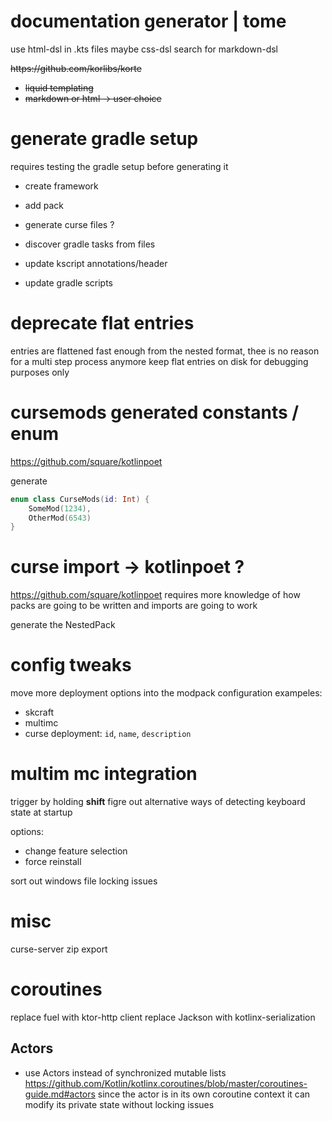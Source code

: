 # documentation generator | tome

use html-dsl in .kts files
maybe css-dsl
search for markdown-dsl

<s>
https://github.com/korlibs/korte

- liquid templating
- markdown or html -> user choice
</s>

# generate gradle setup

requires testing the gradle setup before generating it

- create framework
- add pack
- generate curse files ?

- discover gradle tasks from files
- update kscript annotations/header
- update gradle scripts

# deprecate flat entries

entries are flattened fast enough from the nested format, thee is no reason for a multi step process anymore
keep flat entries on disk for debugging purposes only

# cursemods generated constants / enum

https://github.com/square/kotlinpoet

generate 
```kotlin
enum class CurseMods(id: Int) {
    SomeMod(1234),
    OtherMod(6543)
}
```

# curse import -> kotlinpoet ?

https://github.com/square/kotlinpoet
requires more knowledge of how packs are going to be written
and imports are going to work

generate the NestedPack

# config tweaks

move more deployment options into the modpack configuration
exampeles:
 - skcraft
 - multimc
 - curse
   deployment: `id`, `name`, `description`

# multim mc integration

trigger by holding **shift**
figre out alternative ways of detecting keyboard state at startup

options:
  - change feature selection
  - force reinstall
  
  
sort out windows file locking issues


# misc

curse-server zip export

# coroutines

replace fuel with ktor-http client
replace Jackson with kotlinx-serialization

## Actors
- use Actors instead of synchronized mutable lists
https://github.com/Kotlin/kotlinx.coroutines/blob/master/coroutines-guide.md#actors
since the actor is in its own coroutine context it can modify its private state without locking issues
